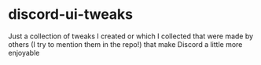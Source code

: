 # discord-ui-tweaks
Just a collection of tweaks I created or which I collected that were made by others (I try to mention them in the repo!) that make Discord a little more enjoyable
